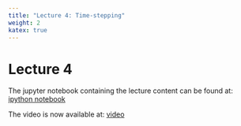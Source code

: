 ```yaml
---
title: "Lecture 4: Time-stepping"
weight: 2
katex: true
---
```


# Lecture 4

The jupyter notebook containing the lecture content can
be found at: 
[ipython notebook](https://nbviewer.jupyter.org/urls/teaching.wence.uk/comp4187/code/finite-differences.ipynb)

The video is now available at: [video](https://durham.cloud.panopto.eu/Panopto/Pages/Viewer.aspx?id=7c0f5736-0323-4e83-8776-adcd00841277)


